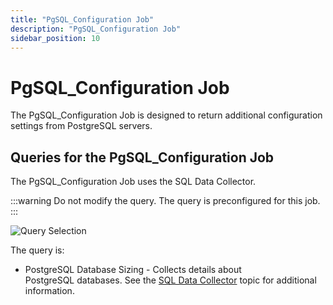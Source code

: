 ```yaml
---
title: "PgSQL_Configuration Job"
description: "PgSQL_Configuration Job"
sidebar_position: 10
---
```


# PgSQL_Configuration Job

The PgSQL_Configuration Job is designed to return additional configuration settings from
PostgreSQL servers.

## Queries for the PgSQL_Configuration Job

The PgSQL_Configuration Job uses the SQL Data Collector.

:::warning
Do not modify the query. The query is preconfigured for this job.
:::


![Query Selection](/images/accessanalyzer/11.6/solutions/databases/postgresql/collection/configurationquery.webp)

The query is:

- PostgreSQL Database Sizing - Collects details about PostgreSQL databases. See the
  [SQL Data Collector](/docs/accessanalyzer/11.6/admin/datacollector/sql/overview.md)
  topic for additional information.
